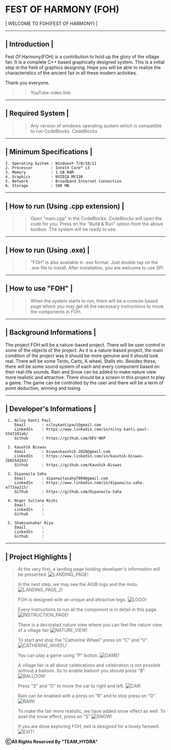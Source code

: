 # FEST OF HARMONY (FOH)

| WELCOME TO FOH(FEST OF HARMONY) |

 ----------------
 | Introduction |
 ----------------

Fest Of Harmony(FOH) is a contribution to hold up the glory of the village fair. It is a complete C++ based graphically designed system. This is a initial step in the field of graphics designing. Hope you will be able to realize the characteristics of the ancient fair in all these modern activities.

Thank you everyone.


>> YouTube video link: 


-------------------
| Required System |
-------------------

 >> Any version of windows operating system which is compatible to run CodeBlocks.
 >> CodeBlocks

--------------------------
| Minimum Specifications |
--------------------------

    1. Operating System : Windows® 7/8/10/11
    2. Processor		: Intel® Core™ i3
    3. Memory			: 1 GB RAM
    4. Graphics			: NVIDIA MX130
    5. Network			: Broadband Internet Connection
    6. Storage			: 500 MB

-------------------------------------------------
| How to run (Using .cpp extension) |
-------------------------------------------------

 >> Open "main.cpp" in the CodeBlocks.
 >> CodeBlocks will open the code for you.
 >> Press on the "Build & Run" option from the above toolbox.
 >> The system will be ready to use.

---------------------------
| How to run (Using .exe) |
---------------------------

 >> "FOH" is also available in .exe format.
 >> Just double tap on the .exe file to install.
 >> After installation, you are welcome to use SPI.

--------------------
| How to use "FOH" |
--------------------

 >> When the system starts to run, there will be a console based page where you may get all the necessary instructions to move the components in FOH.

---------------------------
| Background Informations |
---------------------------

The project FOH will be a nature-based project. There will be user control in some of the objects of the project. As it is a nature-based project, the main condition of the project was it should be more genuine and it should look real. There will be some Tents, Carts, A wheel, Stalls etc. Besides these, there will be some sound system of each and every component based on their real-life sounds. Rain and Snow can be added to make nature view more realistic and attractive. There should be a screen in this project to play a game. The game can be controlled by the user and there will be a term of point deduction, winning and losing.



----------------------------
| Developer's Informations |
----------------------------
	 1. Niloy Kanti Paul
		Email		: niloykantipaul@gmail.com
		LinkedIn	: https://www.linkedin.com/in/niloy-kanti-paul-5543181ab/
		Github		: https://github.com/DEV-NKP

	 2. Kaushik Biswas
		Email		: biswaskaushik.2020@gmail.com
		LinkedIn	: https://www.linkedin.com/in/kaushik-biswas-2b6554243/
		Github		: https://github.com/Kaushik-Biswas

	 3. Dipanwita Saha
		Email		: dipanwitasaha7009@gmail.com
		LinkedIn	: https://www.linkedin.com/in/dipanwita-saha-a772aa215/
		Github		: https://github.com/Dipanwita-Saha

	 4. Niger Sultana Nishi
		Email		: 
		LinkedIn	: 
		Github		: 

	 5. Shamsunnahar Riya
		Email		: 
		LinkedIn	: 
		Github		: 


----------------------
| Project Highlights |
----------------------

> At the very first, a landing page holding developer's information will be presented.
![LANDING_PAGE!](README_IMAGE/landing_page.PNG)

> In the next step, we may see the AIUB logo and the moto.
![LANDING_PAGE_2!](README_IMAGE/landing_page_2.PNG)

> FOH is designed with an unique and attractive logo.
![LOGO!](README_IMAGE/logo.PNG)

> Every instructions to run all the component is in detail in this page.
![INSTRUCTION_PAGE!](README_IMAGE/instruction_page.PNG)

> There is a decorated nature view where you can feel the nature view of a village fair
![NATURE_VIEW!](README_IMAGE/nature_view.PNG)

> To start and stop the "Catherine Wheel" press on "C" and "V".
![CATHERINE_WHEEL!](README_IMAGE/catherine_wheel.PNG)

> You can play a game using "P" button.
![GAME!](README_IMAGE/game.PNG)

> A village fair is all about celebrations and celebration is not possible without a balloon. So to enable balloon you should press "B".
![BALLOON!](README_IMAGE/balloon.PNG)

> Press "S" and "D" to move the car to right and left.
![CAR!](README_IMAGE/car.PNG)

> Rain can be enabled with a press on "R" and to stop press on "O".
![RAIN!](README_IMAGE/rain.PNG)

> To make the fair more realistic, we have added snow effect as well. To avail the snow effect, press on "S"
![SNOW!](README_IMAGE/snow.PNG)

> If you are done exploring FOH, exit is designed for a lovely farewell.
![EXIT!](README_IMAGE/exit.png)

********************************************ⒸAll Rights Reserved By "TEAM_HYDRA"********************************************

